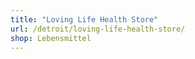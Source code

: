 ```yaml
---
title: "Loving Life Health Store"
url: /detroit/loving-life-health-store/
shop: Lebensmittel
---
```

